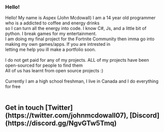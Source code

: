 ### Hello!
Hello! My name is Aspex (John Mcdowall) I am a 14 year old programmer who is a addicted to coffee and energy drinks<br>
so I can turn all the energy into code. I know C#, Js, and a little bit of python. I break games for my entertainment.<br>
I am doing my final project for the Fortnite Community then imma go into making my own games/apps. If you are intrested in<br>
letting me help you ill make a portfolio soon.<br><br>
I do not get paid for any of my projects. ALL of my projects have been open-sourced for people to find them<br>
All of us has learnt from open source projects :)<br><br>
Currently I am a high school freshman, I live in Canada and I do everything for free<br><br>
<h2>Get in touch [Twitter](https://twitter.com/johnmcdowall07), [Discord](https://discord.gg/NgvGTw5Tmq)
